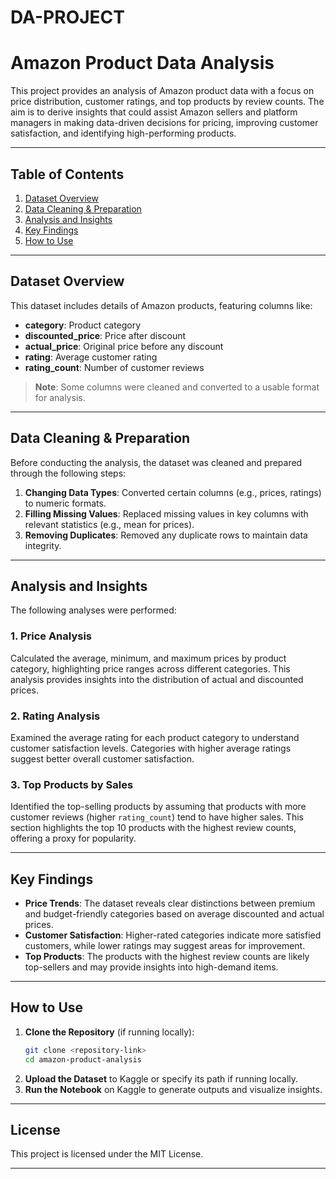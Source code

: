 # DA-PROJECT
# Amazon Product Data Analysis

This project provides an analysis of Amazon product data with a focus on price distribution, customer ratings, and top products by review counts. The aim is to derive insights that could assist Amazon sellers and platform managers in making data-driven decisions for pricing, improving customer satisfaction, and identifying high-performing products.

---

## Table of Contents
1. [Dataset Overview](#dataset-overview)
2. [Data Cleaning & Preparation](#data-cleaning--preparation)
3. [Analysis and Insights](#analysis-and-insights)
4. [Key Findings](#key-findings)
5. [How to Use](#how-to-use)

---

## Dataset Overview

This dataset includes details of Amazon products, featuring columns like:
- **category**: Product category
- **discounted_price**: Price after discount
- **actual_price**: Original price before any discount
- **rating**: Average customer rating
- **rating_count**: Number of customer reviews

> **Note**: Some columns were cleaned and converted to a usable format for analysis.

---

## Data Cleaning & Preparation

Before conducting the analysis, the dataset was cleaned and prepared through the following steps:
1. **Changing Data Types**: Converted certain columns (e.g., prices, ratings) to numeric formats.
2. **Filling Missing Values**: Replaced missing values in key columns with relevant statistics (e.g., mean for prices).
3. **Removing Duplicates**: Removed any duplicate rows to maintain data integrity.

---

## Analysis and Insights

The following analyses were performed:

### 1. Price Analysis
Calculated the average, minimum, and maximum prices by product category, highlighting price ranges across different categories. This analysis provides insights into the distribution of actual and discounted prices.

### 2. Rating Analysis
Examined the average rating for each product category to understand customer satisfaction levels. Categories with higher average ratings suggest better overall customer satisfaction.

### 3. Top Products by Sales
Identified the top-selling products by assuming that products with more customer reviews (higher `rating_count`) tend to have higher sales. This section highlights the top 10 products with the highest review counts, offering a proxy for popularity.

---

## Key Findings

- **Price Trends**: The dataset reveals clear distinctions between premium and budget-friendly categories based on average discounted and actual prices.
- **Customer Satisfaction**: Higher-rated categories indicate more satisfied customers, while lower ratings may suggest areas for improvement.
- **Top Products**: The products with the highest review counts are likely top-sellers and may provide insights into high-demand items.

---

## How to Use

1. **Clone the Repository** (if running locally):
   ```bash
   git clone <repository-link>
   cd amazon-product-analysis
   ```
2. **Upload the Dataset** to Kaggle or specify its path if running locally.
3. **Run the Notebook** on Kaggle to generate outputs and visualize insights.

---

## License

This project is licensed under the MIT License.

---
